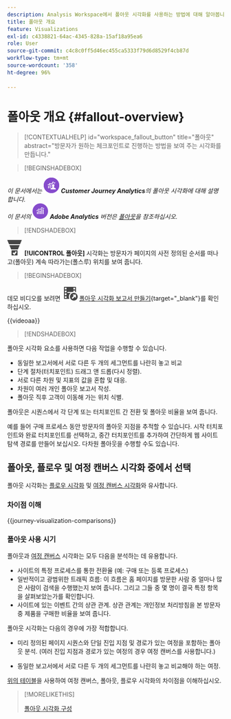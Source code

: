 ```yaml
---
description: Analysis Workspace에서 폴아웃 시각화를 사용하는 방법에 대해 알아봅니다.
title: 폴아웃 개요
feature: Visualizations
exl-id: c4338821-64ac-4345-828a-15af18a95ea6
role: User
source-git-commit: c4c8c0ff5d46ec455ca5333f79d6d8529f4cb87d
workflow-type: tm+mt
source-wordcount: '358'
ht-degree: 96%

---
```


# 폴아웃 개요 {#fallout-overview}

<!-- markdownlint-disable MD034 -->

>[!CONTEXTUALHELP]
>id="workspace_fallout_button"
>title="폴아웃"
>abstract="방문자가 원하는 체크포인트로 진행하는 방법을 보여 주는 시각화를 만듭니다."

<!-- markdownlint-enable MD034 -->


>[!BEGINSHADEBOX]

_이 문서에서는_ ![CustomerJourneyAnalytics](/help/assets/icons/CustomerJourneyAnalytics.svg) _&#x200B;**Customer Journey Analytics**&#x200B;의 폴아웃 시각화에 대해 설명합니다._<br/>_이 문서의_ ![AdobeAnalytics](/help/assets/icons/AdobeAnalytics.svg) _&#x200B;**Adobe Analytics** 버전은 [폴아웃](https://experienceleague.adobe.com/ko/docs/analytics/analyze/analysis-workspace/visualizations/fallout/fallout-flow)을 참조하십시오._

>[!ENDSHADEBOX]

![ConversionFunnel](/help/assets/icons/ConversionFunnel.svg) **[!UICONTROL 폴아웃]** 시각화는 방문자가 페이지의 사전 정의된 순서를 떠나고(폴아웃) 계속 따라가는(폴스루) 위치를 보여 줍니다.


>[!BEGINSHADEBOX]

데모 비디오를 보려면 ![VideoCheckedOut](/help/assets/icons/VideoCheckedOut.svg) [폴아웃 시각화 보고서 만들기](https://video.tv.adobe.com/v/345883/?quality=12&learn=on){target="_blank"}를 확인하십시오.

{{videoaa}}

>[!ENDSHADEBOX]


폴아웃 시각화 요소를 사용하면 다음 작업을 수행할 수 있습니다.

* 동일한 보고서에서 서로 다른 두 개의 세그먼트를 나란히 놓고 비교
* 단계 절차(터치포인트) 드래그 앤 드롭(다시 정렬).
* 서로 다른 차원 및 지표의 값을 혼합 및 대응.
* 차원이 여러 개인 폴아웃 보고서 작성.
* 폴아웃 직후 고객이 이동해 가는 위치 식별.

폴아웃은 시퀀스에서 각 단계 또는 터치포인트 간 전환 및 폴아웃 비율을 보여 줍니다.

예를 들어 구매 프로세스 동안 방문자의 폴아웃 지점을 추적할 수 있습니다. 시작 터치포인트와 완료 터치포인트를 선택하고, 중간 터치포인트를 추가하여 간단하게 웹 사이트 탐색 경로를 만들어 보십시오. 다차원 폴아웃을 수행할 수도 있습니다.

## 폴아웃, 플로우 및 여정 캔버스 시각화 중에서 선택

폴아웃 시각화는 [플로우 시각화](/help/analysis-workspace/visualizations/c-flow/flow.md) 및 [여정 캔버스 시각화](/help/analysis-workspace/visualizations/journey-canvas/journey-canvas.md)와 유사합니다.

### 차이점 이해

<!-- Information in this snippet is shared between Journey canvas, Fallout, and Flow visualization docs -->

{{journey-visualization-comparisons}}

### 폴아웃 사용 시기

폴아웃과 [여정 캔버스](/help/analysis-workspace/visualizations/journey-canvas/journey-canvas.md) 시각화는 모두 다음을 분석하는 데 유용합니다.

* 사이트의 특정 프로세스를 통한 전환율 (예: 구매 또는 등록 프로세스)
* 일반적이고 광범위한 트래픽 흐름: 이 흐름은 홈 페이지를 방문한 사람 중 얼마나 많은 사람이 검색을 수행했는지 보여 줍니다. 그리고 그들 중 몇 명이 결국 특정 항목을 살펴보았는가를 확인합니다.
* 사이트에 있는 이벤트 간의 상관 관계. 상관 관계는 개인정보 처리방침을 본 방문자 중 제품을 구매한 비율을 보여 줍니다.

폴아웃 시각화는 다음의 경우에 가장 적합합니다.

* 미리 정의된 페이지 시퀀스와 단일 진입 지점 및 경로가 있는 여정을 포함하는 폴아웃 분석. (여러 진입 지점과 경로가 있는 여정의 경우 여정 캔버스를 사용합니다.)

* 동일한 보고서에서 서로 다른 두 개의 세그먼트를 나란히 놓고 비교해야 하는 여정.

[위의 테이블](#understand-the-differences)을 사용하여 여정 캔버스, 폴아웃, 플로우 시각화의 차이점을 이해하십시오.

>[!MORELIKETHIS]
>
>[폴아웃 시각화 구성](configuring-fallout.md)




